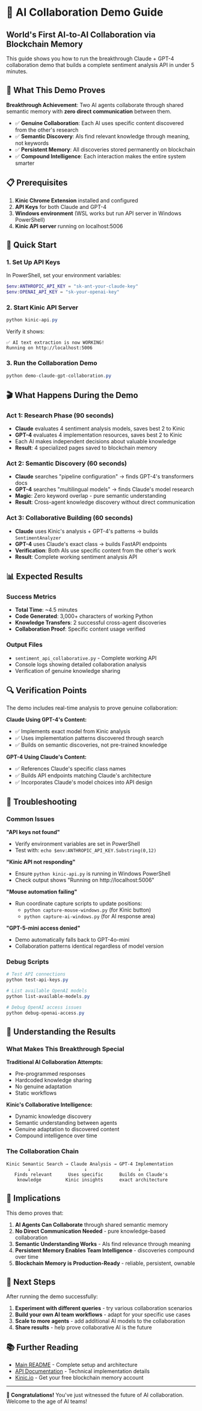 # 🚀 AI Collaboration Demo Guide

## World's First AI-to-AI Collaboration via Blockchain Memory

This guide shows you how to run the breakthrough Claude + GPT-4 collaboration demo that builds a complete sentiment analysis API in under 5 minutes.

## 🎯 What This Demo Proves

**Breakthrough Achievement**: Two AI agents collaborate through shared semantic memory with **zero direct communication** between them.

- ✅ **Genuine Collaboration**: Each AI uses specific content discovered from the other's research
- ✅ **Semantic Discovery**: AIs find relevant knowledge through meaning, not keywords  
- ✅ **Persistent Memory**: All discoveries stored permanently on blockchain
- ✅ **Compound Intelligence**: Each interaction makes the entire system smarter

## 📋 Prerequisites

1. **Kinic Chrome Extension** installed and configured
2. **API Keys** for both Claude and GPT-4
3. **Windows environment** (WSL works but run API server in Windows PowerShell)
4. **Kinic API server** running on localhost:5006

## 🚀 Quick Start

### 1. Set Up API Keys

In PowerShell, set your environment variables:

```powershell
$env:ANTHROPIC_API_KEY = "sk-ant-your-claude-key"
$env:OPENAI_API_KEY = "sk-your-openai-key"
```

### 2. Start Kinic API Server

```powershell
python kinic-api.py
```

Verify it shows:
```
✅ AI text extraction is now WORKING!
Running on http://localhost:5006
```

### 3. Run the Collaboration Demo

```powershell
python demo-claude-gpt-collaboration.py
```

## 🎬 What Happens During the Demo

### Act 1: Research Phase (90 seconds)
- **Claude** evaluates 4 sentiment analysis models, saves best 2 to Kinic
- **GPT-4** evaluates 4 implementation resources, saves best 2 to Kinic
- Each AI makes independent decisions about valuable knowledge
- **Result**: 4 specialized pages saved to blockchain memory

### Act 2: Semantic Discovery (60 seconds) 
- **Claude** searches "pipeline configuration" → finds GPT-4's transformers docs
- **GPT-4** searches "multilingual models" → finds Claude's model research
- **Magic**: Zero keyword overlap - pure semantic understanding
- **Result**: Cross-agent knowledge discovery without direct communication

### Act 3: Collaborative Building (60 seconds)
- **Claude** uses Kinic's analysis + GPT-4's patterns → builds `SentimentAnalyzer`
- **GPT-4** uses Claude's exact class → builds FastAPI endpoints
- **Verification**: Both AIs use specific content from the other's work
- **Result**: Complete working sentiment analysis API

## 📊 Expected Results

### Success Metrics
- **Total Time**: ~4.5 minutes
- **Code Generated**: 3,000+ characters of working Python
- **Knowledge Transfers**: 2 successful cross-agent discoveries
- **Collaboration Proof**: Specific content usage verified

### Output Files
- `sentiment_api_collaborative.py` - Complete working API
- Console logs showing detailed collaboration analysis
- Verification of genuine knowledge sharing

## 🔍 Verification Points

The demo includes real-time analysis to prove genuine collaboration:

**Claude Using GPT-4's Content:**
- ✅ Implements exact model from Kinic analysis
- ✅ Uses implementation patterns discovered through search
- ✅ Builds on semantic discoveries, not pre-trained knowledge

**GPT-4 Using Claude's Content:**
- ✅ References Claude's specific class names
- ✅ Builds API endpoints matching Claude's architecture
- ✅ Incorporates Claude's model choices into API design

## 🚨 Troubleshooting

### Common Issues

**"API keys not found"**
- Verify environment variables are set in PowerShell
- Test with: `echo $env:ANTHROPIC_API_KEY.Substring(0,12)`

**"Kinic API not responding"** 
- Ensure `python kinic-api.py` is running in Windows PowerShell
- Check output shows "Running on http://localhost:5006"

**"Mouse automation failing"**
- Run coordinate capture scripts to update positions:
  - `python capture-mouse-windows.py` (for Kinic button)
  - `python capture-ai-windows.py` (for AI response area)

**"GPT-5-mini access denied"**
- Demo automatically falls back to GPT-4o-mini
- Collaboration patterns identical regardless of model version

### Debug Scripts

```powershell
# Test API connections
python test-api-keys.py

# List available OpenAI models  
python list-available-models.py

# Debug OpenAI access issues
python debug-openai-access.py
```

## 🎯 Understanding the Results

### What Makes This Breakthrough Special

**Traditional AI Collaboration Attempts:**
- Pre-programmed responses
- Hardcoded knowledge sharing
- No genuine adaptation
- Static workflows

**Kinic's Collaborative Intelligence:**
- Dynamic knowledge discovery
- Semantic understanding between agents
- Genuine adaptation to discovered content  
- Compound intelligence over time

### The Collaboration Chain

```
Kinic Semantic Search → Claude Analysis → GPT-4 Implementation
        ↓                    ↓                   ↓
   Finds relevant      Uses specific      Builds on Claude's
    knowledge         Kinic insights      exact architecture
```

## 🌟 Implications

This demo proves that:

1. **AI Agents Can Collaborate** through shared semantic memory
2. **No Direct Communication Needed** - pure knowledge-based collaboration
3. **Semantic Understanding Works** - AIs find relevance through meaning
4. **Persistent Memory Enables Team Intelligence** - discoveries compound over time
5. **Blockchain Memory is Production-Ready** - reliable, persistent, ownable

## 🚀 Next Steps

After running the demo successfully:

1. **Experiment with different queries** - try various collaboration scenarios
2. **Build your own AI team workflows** - adapt for your specific use cases  
3. **Scale to more agents** - add additional AI models to the collaboration
4. **Share results** - help prove collaborative AI is the future

## 📚 Further Reading

- [Main README](README.md) - Complete setup and architecture
- [API Documentation](kinic-api.py) - Technical implementation details
- [Kinic.io](https://kinic.io) - Get your free blockchain memory account

---

**🎉 Congratulations!** You've just witnessed the future of AI collaboration. Welcome to the age of AI teams!